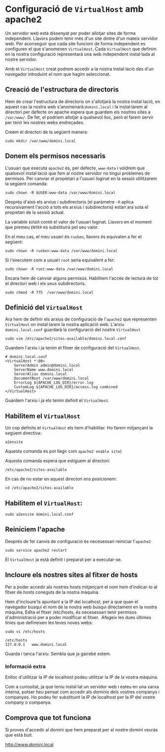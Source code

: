 # Configuració de `VirtualHost` amb apache2

Un servidor web està dissenyat per poder allotjar sites de forma independent. Llavors podem tenir més d'un site dintre d'un mateix servidor web. Per aconseguir que cada site funcioni de forma independent es configuren el que s'anomenen `VirtualHost`. Cada `VirtualHost` que definim en la nostra configuració representarà una web independent instal·lada al nostre servidor.

Amb el `VirtualHost` creat podrem accedir a la nostra instal·lació des d'un navegador introduint el nom que hagim seleccionat.

## Creació de l'estructura de directoris

Hem de crear l'estructura de directoris on s'allotjarà la nostra instal·lació, en aquest cas la nostra web s'anomenarà:​ `domini.local` i la instal·larem al directori per defecte on apache espera que guardem els nostres sites a `/var/www/`. De fet, el podriem allotjar a qualsevol lloc, però el farem servir per tenir les nostres webs endreçades.

​Creem el directori de la següent manera:

```console
sudo mkdir /var/www/domini.local
```

## Donem els permisos necessaris

L'usuari que executa `apache2` és, per defecte, `www-data` i voldrem que qualsevol instal·lació que fem al nostre servidor no tingui problemes de permisos. Per canviar el propietari a l'usuari loginat en la sessió utilitzarem la següent comanda:

`sudo chown -R $USER:www-data /var/www/domini.local`

Després d'això els arxius i subdirectoris (el paràmetre `-­R` aplica recursivament l'acció a tots els arxius i subdirectoris) estàn ara sota el propietari de la sessió actual.

La variable `$USER` conté el valor de l'usuari loginat. Llavors en el moment que premeu `ENTER` es substituirà pel seu valor.

En el meu cas, el meu usuari és `rusben`, llavors és equivalen a fer el següent:

```console
sudo chown -R rusben:www-data /var/www/domini.local
```

Si l'executem com a usuari `root` seria equivalent a fer:

```console
sudo chown -R root:www-data /var/www/domini.local
```

​Encara hem de canviar alguns permisos. Habilitem l'accés de lectura de tot el directori web i els seus subdirectoris.

```
sudo chmod -R 775  /var/www/domini.local
```

## Definició del `VirtualHost`

Ara hem de definir els arxius de configuració de l'`apache2` que representen  `VirtualHost` on instal·larem la nostra aplicació web. L'arxiu `domini.local.conf` guardarà la configuració del nostre `VirtualHost`

`sudo vim /etc/apache2/sites-available/domini.local.conf`

Guardem l'arxiu i ja tenim el fitxer de configuració del `VirtualHost`.

```console
# domini.local.conf
<VirtualHost *:80>
    ServerAdmin admin@domini.local
    ServerName www.domini.local
    ServerAlias domini.local
    DocumentRoot /var/www/domini.local
    ErrorLog ${APACHE_LOG_DIR}/error.log
    CustomLog ${APACHE_LOG_DIR}/access.log combined
</VirtualHost>
```

Guardem l'arxiu i ja els tenim definit el `VirtualHost`.

## Habilitem el `VirtualHost`

Un cop definits el `VirtualHost` els hem d'habilitar. Ho farem mitjançant la següent directiva: ​

`a2ensite`

​Aquesta comanda es pot llegir com `apache2 enable site`)​

Aquesta comanda espera que estiguem al directori:

`/etc/apache2/sites-available`

En cas de no estar en aquest directori ens posicionem:

`cd /etc/apache2/sites-available`

## Habilitem el `VirtualHost`:

`sudo a2ensite domini.local.conf`

## Reiniciem l'apache
Després de fer canvis de configuració és necesessari reiniciar l'`apache2`

`sudo service apache2 restart`

El `VirtualHost` ja està definit i preparat per a executar­-se.

## Incloure els nostres sites al fitxer de hosts

Per a poder accedir als nostres hosts mitjançant el nom hem d'indicar-lo al fitxer de hosts coneguts de la nostra màquina.

Hem d'incloure'ls apuntant a la IP del localhost, per a que quan el navegador busqui el nom de la nostra web busqui directament en la nostra màquina, Edita el fitxer /etc/hosts, és necesessari tenir permisos d'administració per a poder modificar el fitxer. ​ Afegeix les dues últimes línies que defineixen les teves noves webs:

```console
sudo vi /etc/hosts
```

```console
/etc/hosts
127.0.0.1   www.domini.local
```

Guarda i tanca l'arxiu. Sembla que ja gairebé estem.

### Informació extra

Enlloc d'utilitzar la IP de localhost podeu utilitzar la IP de la vostra màquina.

Com a curiositat, ja que teniu instal·lat un servidor web i esteu en una xarxa interna, potser heu pensat com accedir als dominis dels vostres companys i companyes. Ho podeu fer substituint la IP de localhost per la IP del vostre company o companya.

## Comprova que tot funciona

Si proves d'accedir al domini que hem preparat per al nostre domini veuràs que està buit.

http://www.domini.local
